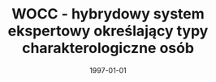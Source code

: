 ---
# Documentation: https://wowchemy.com/docs/managing-content/

title: WOCC - hybrydowy system ekspertowy określający typy charakterologiczne osób
subtitle: ''
summary: ''
authors:
- kwasnicka
- Wioletta Przygoda
tags: []
categories: []
date: '1997-01-01'
lastmod: 2022-10-07T04:59:17Z
featured: false
draft: false

# Featured image
# To use, add an image named `featured.jpg/png` to your page's folder.
# Focal points: Smart, Center, TopLeft, Top, TopRight, Left, Right, BottomLeft, Bottom, BottomRight.
image:
  caption: ''
  focal_point: ''
  preview_only: false

# Projects (optional).
#   Associate this post with one or more of your projects.
#   Simply enter your project's folder or file name without extension.
#   E.g. `projects = ["internal-project"]` references `content/project/deep-learning/index.md`.
#   Otherwise, set `projects = []`.
projects: []
publishDate: '2022-10-07T04:59:16.536991Z'
publication_types:
- '1'
abstract: ''
publication: '*Inżynieria wiedzy i systemy ekspertowe, [Wrocław, 10-12 czerwca 1997].
  T. 2*'
---